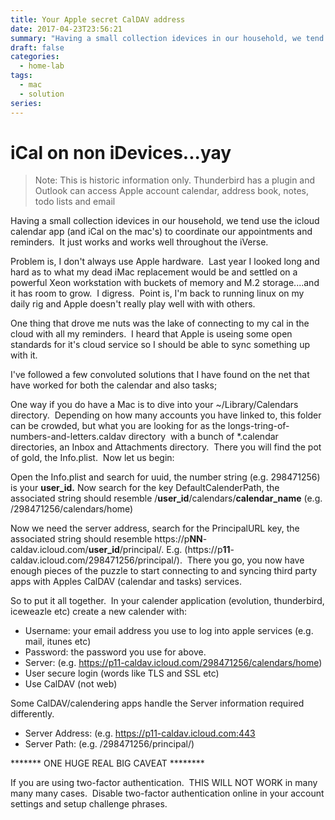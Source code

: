 ```yaml
---
title: Your Apple secret CalDAV address
date: 2017-04-23T23:56:21
summary: "Having a small collection idevices in our household, we tend use the icloud calendar app and iCal coordinate our lives. With some work, non apple devices can share the same calendar "
draft: false
categories:
  - home-lab
tags:
  - mac
  - solution
series:
---
```

# iCal on non iDevices...yay

> Note:
>  This is historic information only.  Thunderbird has a plugin and Outlook can access Apple account calendar, address book, notes, todo lists and email 

Having a small collection idevices in our household, we tend use the icloud calendar app (and iCal on the mac's) to coordinate our appointments and reminders.  It just works and works well throughout the iVerse.

Problem is, I don't always use Apple hardware.  Last year I looked long and hard as to what my dead iMac replacement would be and settled on a powerful Xeon workstation with buckets of memory and M.2 storage....and it has room to grow.  I digress.  Point is, I'm back to running linux on my daily rig and Apple doesn't really play well with with others.

One thing that drove me nuts was the lake of connecting to my cal in the cloud with all my reminders.  I heard that Apple is useing some open standards for it's cloud service so I should be able to sync something up with it.

I've followed a few convoluted solutions that I have found on the net that have worked for both the calendar and also tasks;

One way if you do have a Mac is to dive into your ~/Library/Calendars directory.  Depending on how many accounts you have linked to, this folder can be crowded, but what you are looking for as the longs-tring-of-numbers-and-letters.caldav directory  with a bunch of *.calendar directories, an Inbox and Attachments directory.  There you will find the pot of gold, the Info.plist.  Now let us begin:

Open the Info.plist and search for uuid, the number string (e.g. 298471256) is your **user\_id.** Now search for the key DefaultCalenderPath, the associated string should resemble /**user\_id**/calendars/**calendar\_name** (e.g. /298471256/calendars/home)

Now we need the server address, search for the PrincipalURL key, the associated string should resemble https://p**NN**-caldav.icloud.com/**user\_id**/principal/. E.g. (https://p**11**-caldav.icloud.com/298471256/principal/).  There you go, you now have enough pieces of the puzzle to start connecting to and syncing third party apps with Apples CalDAV (calendar and tasks) services.

So to put it all together.  In your calender application (evolution, thunderbird, iceweazle etc) create a new calender with:
* Username: your email address you use to log into apple services (e.g. mail, itunes etc)
* Password: the password you use for above.
* Server: (e.g. https://p11-caldav.icloud.com/298471256/calendars/home)
* User secure login (words like TLS and SSL etc)
* Use CalDAV (not web)


Some CalDAV/calendering apps handle the Server information required differently.
* Server Address: (e.g. https://p11-caldav.icloud.com:443
* Server Path: (e.g. /298471256/principal/)


******* ONE HUGE REAL BIG CAVEAT ********

If you are using two-factor authentication.  THIS WILL NOT WORK in many many many cases.  Disable two-factor authentication online in your account settings and setup challenge phrases.